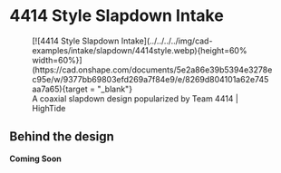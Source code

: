 <meta property="og:title" content="Intake CAD Example: 4414 Style Slapdown">
<meta property="og:type" content="website">
<meta property="og:url" content="https://www.frcdesign.org/cad-examples/intake/slapdown/examples/4414style/">
<meta property="og:image" content="https://www.frcdesign.org/img/cad-examples/intake/slapdown/4414style.webp">
<meta name="theme-color" content="#4CAE4F">
<meta name="twitter:card" content="summary_large_image">

# 4414 Style Slapdown Intake

<figure markdown="span">
[![4414 Style Slapdown Intake](../../../../img/cad-examples/intake/slapdown/4414style.webp){height=60% width=60%}](https://cad.onshape.com/documents/5e2a86e39b5394e3278ec95e/w/9377bb69803efd269a7f84e9/e/8269d804101a62e745aa7a65){target = "_blank"}
<figcaption>A coaxial slapdown design popularized by Team 4414 | HighTide</figcaption>
</figure>


## Behind the design

**Coming Soon**
